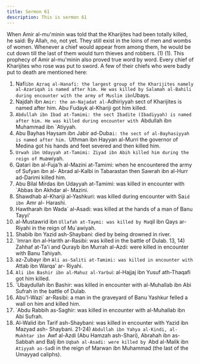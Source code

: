 ```yaml
---
title: Sermon 61
description: This is sermon 61
---
```


When Amir al-mu'minin was told that the Kharijites had been totally
killed, he said:
By Allah, no, not yet. They still exist in the loins of men and wombs of women. Whenever a
chief would appear from among them, he would be cut down till the last of them would turn
thieves and robbers. (1)
(1). This prophecy of Amir al-mu'minin also proved true word by word. Every chief of Kharijites
who rose was put to sword. A few of their chiefs who were badly put to death are mentioned
here:
1) Nafi` ibn Azraq al-Hanafi: the
largest group of the Kharijites namely al-Azariqah is named after him. He was killed by
Salamah al-Bahili during encounter with the army of Muslim ibn `Ubays.
2) Najdah ibn `Amir: the an-Najadat al-`Adhiriyyah sect of Kharijites is named after him. Abu
Fudayk al-Khariji got him killed.
3) `Abdullah ibn Ibad at-Tamimi: the sect Ibadite (Ibadiyyah) is named after him. He was
killed during encounter with `Abdullah ibn Muhammad ibn `Atiyyah.
4) Abu Bayhas Haysam ibn Jabir ad-Duba`i: the sect of al-Bayhasiyyah is named after him.
`Uthman ibn Hayyan al-Murri the governor of Medina got his hands and feet severed and then
killed him.
5) `Urwah ibn Udayyah at-Tamimi: Ziyad ibn Abih killed him during the reign of Mu`awiyah.
6) Qatari ibn al-Fuja'h al-Mazini at-Tamimi: when he encountered the army of Sufyan ibn al-
Abrad al-Kalbi in Tabarastan then Sawrah ibn al-Hurr ad-Darimi killed him.
7) Abu Bilal Mirdas ibn Udayyah at-Tamimi: was killed in encounter with `Abbas ibn Akhdar al-
Mazini.
8) Shawdhab al-Khariji al-Yashkuri: was killed during encounter with Sa`id ibn `Amr al-
Harashi.
9) Hawtharah ibn Wada` al-Asadi: was killed at the hands of a man of Banu Tayyi'
10) al-Mustawrid ibn `Ullafah at-Taymi: was killed by Ma`qil ibn Qays ar-Riyahi in the reign of
Mu`awiyah.
11) Shabib ibn Yazid ash-Shaybani: died by being drowned in river.
12) `Imran ibn al-Harith ar-Rasibi: was killed in the battle of Dulab.
13, 14) Zahhaf at-Ta'i and Qurayb ibn Murrah al-Azdi: were killed in encounter with Banu
Tahiyah.
15) az-Zubayr ibn `Ali as-Saliti at-Tamimi: was killed in encounter with `Attab ibn Warqa' ar-
Riyahi.
16) `Ali ibn Bashir ibn al-Mahuz al-Yarbu`i: al-Hajjaj ibn Yusuf ath-Thaqafi got him killed.
17) `Ubaydullah ibn Bashir: was killed in encounter with al-Muhallab ibn Abi Sufrah in the
battle of Dulab.
18) Abu'l-Wazi` ar-Rasibi: a man in the graveyard of Banu Yashkur felled a wall on him and
killed him.
19) `Abdu Rabbih as-Saghir: was killed in encounter with al-Muhallab ibn Abi Sufrah.
20) Al-Walid ibn Tarif ash-Shaybani: was killed in encounter with Yazid ibn Mazyad ash-
Shaybani.
21-24) `Abdullah ibn Yahya al-Kindi, al-Mukhtar ibn `Awf al-Azdi (Abu Hamzah ash-Shari),
Abrahah ibn as-Sabbah and Balj ibn `Uqbah al-Asadi: were killed by `Abd al-Malik ibn `Atiyyah
as-Sa`di in the reign of Marwan ibn Muhammad (the last of the Umayyad caliphs).